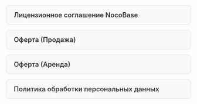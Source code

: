 <style>
  /* Стили для аккордеона */
  .accordion-item {
    margin-bottom: 15px;
    border: 1px solid #ddd;
    border-radius: 8px;
    overflow: hidden;
  }

  .accordion-header {
    display: block;
    padding: 15px 20px;
    background-color: #f8f9fa;
    font-size: 18px;
    font-weight: 600;
    color: #333;
    cursor: pointer;
    transition: background-color 0.3s ease;
  }

  .accordion-header:hover {
    background-color: #e9ecef;
  }

  details[open] .accordion-header {
    background-color: #e9ecef;
  }

  /* Стили для изолированного содержимого */
  .license-isolated-container {
    all: initial;
    font-family: Arial, sans-serif;
    line-height: 1.6;
    margin: 20px;
    max-width: 100%;
    padding: 20px;
    display: block;
  }

  .license-isolated-container * {
    all: unset;
    box-sizing: border-box;
  }

  .license-isolated-container h1 {
    font-size: 24px;
    text-align: center;
    color: #333;
    display: block;
    margin-bottom: 20px;
  }

  .license-isolated-container h2 {
    font-size: 20px;
    margin-top: 30px;
    border-bottom: 2px solid #ccc;
    padding-bottom: 5px;
    color: #333;
    display: block;
  }

  .license-isolated-container h3 {
    font-size: 18px;
    margin-top: 20px;
    color: #333;
    display: block;
  }

  .license-isolated-container p, .license-isolated-container li {
    font-size: 16px;
    color: #444;
    display: block;
    margin-bottom: 10px;
  }

  .license-isolated-container ul {
    list-style-type: none;
    padding-left: 0;
    display: block;
  }

  .license-isolated-container li {
    margin-bottom: 10px;
  }

  .license-isolated-container a {
    color: #0066cc;
    text-decoration: none;
    display: inline;
  }

  .license-isolated-container a:hover {
    text-decoration: underline;
  }

  .license-isolated-container hr {
    border: none;
    border-top: 1px solid #ccc;
    margin: 20px 0;
    display: block;
  }
</style>

<!-- Лицензионное соглашение NocoBase -->
<details class="accordion-item">
  <summary class="accordion-header">Лицензионное соглашение NocoBase</summary>
  <div class="license-isolated-container">
  <h1>Лицензионное соглашение NocoBase</h1>
  <p><strong>(Обновлено 01.04.2025)</strong></p>
  <p>Общество с ограниченной ответственностью «Матрешка Маркет» ИНН 7814825148, ОГРН 1237800082046 (далее по тексту - "Компания") 
    <a href="https://nocobase.ru">https://nocobase.ru</a> или <a href="https://nocobase.com">https://nocobase.com</a>, предоставляет настоящее Лицензионное соглашение (далее по тексту — "Соглашение").</p>
  <p>Настоящее Соглашение адресовано любому лицу, как физическому, так и юридическому (далее по тексту — «Пользователь»), на условиях, изложенных ниже. Пользователь считается добровольно принявшим все условия настоящего Соглашения посредством использования NocoBase (включая, но не ограничиваясь получением исходного кода или установочного пакета NocoBase в любой форме, установкой и использованием NocoBase, приобретением коммерческой лицензии и услуг NocoBase, покупкой коммерческих плагинов NocoBase).</p>
  <p>Если Пользователь не согласен с каким-либо положением настоящего Соглашения или не может точно понять интерпретацию соответствующих условий, необходимо прекратить пользование NocoBase.</p>
  <p>Компания оставляет за собой право периодически пересматривать и изменять данное Соглашение по мере необходимости. В случае внесения изменений Компания уведомит об этом через объявления на веб-сайте, без необходимости индивидуального уведомления пользователей. Измененное Соглашение будет автоматически вступать в силу с момента его публикации и станет частью настоящего Соглашения.</p>

<h2>1. Определения</h2>
  <ul>
    <li><strong>Программное обеспечение</strong> — это ядро NocoBase и плагины, размещенные в одном репозитории кода с ядром, включая их исходный код, установочные пакеты, образы, а также все модификации, обновления и апгрейды.</li>
    <li><strong>Community Edition</strong> — бесплатная версия Программного обеспечения, доступная Пользователю через общедоступные каналы.</li>
    <li><strong>Коммерческая версия</strong> — платная версия Программного обеспечения, приобретенная Пользователем у Компании или ее агентов и загруженная через эксклюзивные каналы, которая включает дополнительные преимущества. Она представлена в трех вариантах: Standard Edition, Professional Edition и Enterprise Edition.</li>
    <li><strong>Торговая площадка</strong> — платформа, предоставляемая Компанией для продажи программных плагинов и решений.</li>
    <li><strong>Коммерческий плагин</strong> — платные плагины, предлагаемые на Торговой площадке.</li>
    <li><strong>Приложение верхнего уровня</strong> — конкретное бизнес-приложение, разработанное на основе программного обеспечения и коммерческих плагинов, предназначенное для обслуживания внутренних или внешних клиентов Пользователя, например, ERP/CRM.</li>
    <li><strong>Клиент</strong> — лицо или организация, приобретающие пользовательское приложение верхнего уровня.</li>
    <li><strong>Программное обеспечение сторонних производителей с открытым исходным кодом</strong> — программное обеспечение с открытым исходным кодом, поставляемое вместе с Программным обеспечением и коммерческими плагинами. Оно лицензируется в соответствии с различными опубликованными лицензиями на программное обеспечение с открытым исходным кодом или уведомлениями об авторских правах, прилагаемыми к такому программному обеспечению.</li>
  </ul>

<h2>2. Защита интеллектуальной собственности</h2>
  <p>2.1. За исключением программного обеспечения с открытым исходным кодом сторонних производителей, Компания владеет всеми авторскими правами, правами на товарные знаки, патентом, коммерческой тайной и другими правами интеллектуальной собственности на Программное обеспечение. Эти права зарегистрированы и защищены в соответствующих странах и регионах в соответствии с "Парижской конвенцией" и "Соглашением ТРИПС", что обеспечивает международное признание и защиту прав интеллектуальной собственности на Программное обеспечение и коммерческие плагины.</p>

<h2>3. Отказ от ответственности</h2>
  <p>3.1 Пользователь обязуется не использовать Программное обеспечение и Коммерческие плагины для осуществления деятельности, противоречащей законам Российской Федерации и нормативным актам, а также религиозным убеждениям. Вся юридическая ответственность и последствия, возникающие в результате использования Программного обеспечения и Коммерческих плагинов, ложатся на Пользователя.</p>
  <p>3.2 Компания не несет ответственности за любые прямые, косвенные, специальные, случайные или опосредованные убытки (включая, но не ограничиваясь, упущенной выгодой, перерывами в работе, потерей данных или раскрытием деловой информации), вызванные использованием Пользователем Программного обеспечения и Коммерческих плагинов, даже если Компания была предупреждена о возможности такого ущерба.</p>

<h2>4. Тип лицензии</h2>
  <p>4.1 Программное обеспечение лицензируется по двойной лицензии: AGPL-3.0 с открытым исходным кодом (<a href="https://www.gnu.org/licenses/agpl-3.0.en.html">https://www.gnu.org/licenses/agpl-3.0.en.html</a>) и коммерческой лицензии.</p>
  <p>4.2 Community Edition использует лицензию AGPL-3.0 с открытым исходным кодом (<a href="https://www.gnu.org/licenses/agpl-3.0.en.html">https://www.gnu.org/licenses/agpl-3.0.en.html</a>) с учетом настоящего авторского лицензионного соглашения.</p>
  <p>4.3 Commercial Edition (включая стандартные, профессиональные и корпоративные версии) использует Коммерческую лицензию.</p>
  <h2>5. Права и обязанности, связанные с лицензией на открытый исходный код</h2>
  <ul>
    <li><strong>5.1</strong> Программное обеспечение может использоваться в коммерческих целях.</li>
    <li><strong>5.2</strong> Пользователь вправе продавать плагины, разработанные для данного программного обеспечения, на Торговой площадке.</li>
    <li><strong>5.3</strong> Вне Торговой площадки изменения и плагины к программному обеспечению, разработанные Пользователем или третьими лицами, а также сторонние приложения, созданные на основе программного обеспечения, должны быть доступны с открытым исходным кодом по лицензии AGPL-3.0.</li>
    <li><strong>5.4</strong> Запрещается удалять или изменять торговую марку, название, ссылку, номер версии, лицензию и другую информацию о NocoBase в программном интерфейсе, за исключением основного логотипа в левом верхнем углу страницы.</li>
    <li><strong>5.5</strong> Запрещается удалять или изменять все заявления об интеллектуальной собственности, касающиеся NocoBase, которые содержатся в коде.</li>
    <li><strong>5.6</strong> Не допускается предоставление общественности SaaS-продуктов (облачных решений или любого другого вида аренды кода или его производных) на платформе без кода, с нулевым кодом или с низким содержанием кода, используя оригинальное или модифицированное программное обеспечение.</li>
    <li><strong>5.7</strong> Пользователь обязан соблюдать все требования лицензии AGPL-3.0.</li>
  </ul>

<h2>6. Права на коммерческую лицензию</h2>
  <ul>
    <li><strong>6.1</strong> Пользователь получает постоянную коммерческую лицензию на программное обеспечение.</li>
    <li><strong>6.2</strong> Пользователь имеет право на обновления программного обеспечения и эксклюзивную техническую поддержку в течение всего срока действия обновления.</li>
    <li><strong>6.3</strong> Лицензионное программное обеспечение может использоваться в коммерческих целях без ограничений по количеству приложений и пользователей.</li>
    <li><strong>6.4</strong> Изменения и плагины к программному обеспечению, а также приложения, интегрированные с ним, не обязаны быть с открытым исходным кодом.</li>
    <li><strong>6.5</strong> Пользователь может удалять или изменять торговую марку, название, ссылку, номер версии, лицензию и другую информацию о NocoBase в программном интерфейсе.</li>
    <li><strong>6.6</strong> Пользователь вправе продавать плагины, разработанные для программного обеспечения, на Торговой площадке.</li>
    <li><strong>6.7</strong> Пользователь с лицензией Professional или Enterprise Edition может продавать своим клиентам приложения верхнего уровня.</li>
    <li><strong>6.8</strong> Условия использования не ограничиваются лицензией AGPL-3.0.</li>
    <li><strong>6.9</strong> Если в контракте предусмотрены другие условия относительно вышеуказанных прав, преимущество имеет настоящее соглашение.</li>
  </ul>

<h2>7. Обязательства, связанные с коммерческой лицензией</h2>
  <ul>
    <li><strong>7.1</strong> Запрещается удалять, вносить любые изменения относительно интеллектуальной собственности, касающиеся NocoBase, которые содержатся в коде.</li>
    <li><strong>7.2</strong> Запрещается продавать, передавать, сдавать в аренду, совместно использовать или распространять Коммерческую лицензию.</li>
    <li><strong>7.3</strong> Запрещается продавать, передавать, сдавать в аренду, совместно использовать или распространять любые платформы без кода, с нулевым кодом, с низким содержанием кода или инструменты разработчика, созданные на основе данного программного обеспечения.</li>
    <li><strong>7.4</strong> Запрещается предоставлять третьим лицам какие-либо SaaS-продукты (облачных решений или любого другого вида аренды кода или его производных) на платформах без кода, с нулевым кодом или с низким содержанием кода, используя оригинальное или модифицированное программное обеспечение.</li>
    <li><strong>7.5</strong> Пользователям без лицензии Professional или Enterprise Edition запрещается продавать приложения верхнего уровня клиентам без наличия коммерческой лицензии.</li>
    <li><strong>7.6</strong> Пользователям с лицензией Professional или Enterprise Edition запрещается продавать приложения верхнего уровня клиентам без коммерческой лицензии, если это не включает доступ к дальнейшей разработке и настройке.</li>
    <li><strong>7.7</strong> Запрещается публично продавать плагины, разработанные для программного обеспечения, за пределами Торговой площадки.</li>
    <li><strong>7.8</strong> В случае нарушения вышеуказанных обязательств и условий настоящего Соглашения, права Пользователя будут немедленно прекращены, уплаченные сборы не подлежат возврату, и Компания оставляет за собой право привлечь Пользователя к юридической ответственности.</li>
    <li><strong>7.9</strong> Если в контракте содержатся другие соглашения по вышеуказанным обязательствам, преимущественную силу имеет настоящее соглашение.</li>
  </ul>

<h2>8. Права на коммерческую лицензию плагина</h2>
  <ul>
    <li><strong>8.1</strong> Получая постоянную коммерческую лицензию на плагин для Коммерческого плагина:</li>
    <li><strong>8.2</strong> Пользователь имеет право на получение обновлений плагинов и эксклюзивной технической поддержки в течение срока действия обновления.</li>
    <li><strong>8.3</strong> Плагин может использоваться в коммерческих целях без ограничений по количеству приложений или пользователей.</li>
    <li><strong>8.4</strong> Пользователь с лицензией Enterprise Edition может использовать коммерческий плагин в приложениях верхнего уровня, которые продаются его клиентам.</li>
    <li><strong>8.5</strong> Права не ограничиваются лицензией AGPL-3.0.</li>
    <li><strong>8.6</strong> Если в договоре содержатся другие соглашения относительно вышеуказанных прав, преимущественную силу имеет именно лицензионное соглашение.</li>
  </ul>

<h2>9. Обязательства по коммерческой лицензии на плагин</h2>
  <ul>
    <li><strong>9.1</strong> Запрещается удалять, вносить любые изменения относительно интеллектуальной собственности, касающиеся NocoBase, которые содержатся в коде и авторов плагина.</li>
    <li><strong>9.2</strong> Запрещается продавать, передавать, сдавать в аренду, совместно использовать или дарить коммерческий плагин.</li>
    <li><strong>9.3</strong> Запрещается использовать реверс-инжиниринг, декомпиляцию или иные методы для извлечения исходного кода коммерческих плагинов без получения соответствующей лицензии.</li>
    <li><strong>9.4</strong> Запрещается разглашать исходный код коммерческих плагинов третьим лицам.</li>
    <li><strong>9.5</strong> В случае нарушения вышеуказанных обязательств или условий настоящего Соглашения права Пользователя будут немедленно прекращены, уплаченные сборы в виде денежных средств не подлежат возврату, и Компания оставляет за собой право привлечь Пользователя к юридической ответственности.</li>
    <li><strong>9.6</strong> Если в договоре содержатся другие соглашения, касающиеся вышеуказанных обязательств, преимущество имеет настоящее соглашение.</li>
  </ul>

<h2>10. Правовая юрисдикция, толкование и разрешение споров</h2>
  <ul>
    <li><strong>10.1</strong> Все вопросы, связанные с настоящим соглашением, подпадают под юрисдикцию законодательства Российской Федерации.</li>
    <li><strong>10.2</strong> Любой спор, возникающий из настоящего Соглашения, разрешается путем переговоров. Если переговоры не приведут к разрешению спора, то он будет рассматриваться Арбитражным судом г. Санкт-Петербурга и Ленинградской области.</li>
    <li><strong>10.3</strong> Все положения и условия настоящего Соглашения считаются подлежащими исполнению в соответствие с законодательством Российской Федерации. Если какое-либо положение настоящего Соглашения признается недействительным в соответствии с применимым законодательством, это не влияет на юридическую силу остальных положений. В таком случае недействительное положение будет изменено настолько, насколько это возможно, чтобы сделать его действительным и подлежащим исполнению; если же изменение невозможно, недействительное положение будет считаться исключенным из настоящего Соглашения.</li>
    <li><strong>10.4</strong> В случае, если стороны не достигли обоюдного согласия разрешения спора, судебное решение является окончательным, обязательным для обеих сторон и должно быть приведено в исполнение, согласно законодательству Российской Федерации.</li>
  </ul>
</div>
</details>
<!-- На продажу лицензий -->
<details class="accordion-item">
  <summary class="accordion-header">Оферта (Продажа)</summary>
  <div class="license-isolated-container">
  <h1>Публичная оферта ООО «Матрешка Маркет» на продажу лицензий на программное обеспечение Nocobase</h1>
  <p>Общество с ограниченной ответственностью «Матрешка Маркет», именуемому далее «Лицензиат», адресует настоящую оферту любому юридическому лицу, индивидуальному предпринимателю и физическому лицу, именуемому далее «Сублицензиат». Настоящее предложение в соответствии с п. 2 ст.437 Гражданского Кодекса РФ является публичной офертой, полным и безоговорочным принятием (акцептом) условий которой в соответствии со ст. 438 Гражданского кодекса РФ считается осуществление Сублицензиатом конклюдентных действий — оплата выставленного Исполнителем счета.</p>
<h2>1. ТЕРМИНЫ И ОПРЕДЕЛЕНИЯ</h2>
  <ul>
    <li><strong>1.1. Программа</strong> — программа для ЭВМ (как в целом, так и её компоненты), являющаяся представленной в объективной форме совокупностью данных и команд, в том числе исходного текста, базы данных, аудиовизуальных произведений, включенных Правообладателем в состав указанной программы для ЭВМ.</li>
    <li><strong>1.2. Лицензионное соглашение</strong> — соглашение между Лицензиатом и Сублицензиатом, условия которого принимаются Сублицензиатом во время инсталляции Программы и предусматривают порядок и правила эксплуатации Программы.</li>
  </ul>
<h2>2. ПРЕДМЕТ ДОГОВОРА</h2>
  <ul>
    <li><strong>2.1.</strong> Лицензиат предоставляет Сублицензиату на условиях настоящего Договора простую неисключительную лицензию (далее — Лицензия) на использование указанных в п.2.2 настоящего Договора Программ в пределах и на условиях, установленных настоящим Договором и лицензионным соглашением конкретной Программы.</li>
    <li><strong>2.2.</strong> Настоящий Договор распространяется на Программы, наименования и размер вознаграждения за использование которых указаны в Счетах, прилагаемых к настоящей Оферте и являющиеся его неотъемлемой частью.</li>
  </ul>
<h2>3. СРОК ДЕЙСТВИЯ ДОГОВОРА И ТЕРРИТОРИЯ</h2>
  <ul>
    <li><strong>3.1.</strong> Настоящий Договор вступает в силу с 27.05.2025 г. и действует в отношении каждой Программы в течение срока действия исключительных прав на Программу (ст.1281 ГК РФ) на условиях, изложенных в Лицензионном соглашении.</li>
    <li><strong>3.2.</strong> Территория, на которой допускается использование Сублицензиатом Программы, устанавливается в лицензионном соглашении каждого конкретного программного продукта. Если в лицензионном соглашении Программы не указана территория, то Территория, на которой допускается использование Сублицензиатом Программы, устанавливается как вся территория страны Сублицензиата.</li>
  </ul>
<h2>4. ВОЗНАГРАЖДЕНИЕ, РАСЧЕТЫ И ПЕРЕДАЧА ПРАВ</h2>
  <ul>
    <li><strong>4.1.</strong> Вознаграждение за предоставленные по настоящему Договору Лицензии подлежит уплате Сублицензиатом в форме фиксированного разового платежа, размер которого указан в Счете.</li>
    <li><strong>4.2.</strong> Выплата вознаграждения осуществляется Сублицензиатом в безналичной форме на счет Лицензиата, указанный в настоящем Договоре, в срок не позднее 3 (трех) рабочих дней с даты выставления Лицензиатом соответствующего счета. Обязанность по оплате считается исполненной в момент зачисления денежных средств на счет Лицензиата.</li>
    <li><strong>4.3.</strong> Сумма вознаграждения по настоящему Договору не облагается НДС в соответствии с пп.26 п.2 ст.149 НК РФ.</li>
    <li><strong>4.4.</strong> Права, предоставляемые Лицензией, передаются Сублицензиату в срок не позднее 3 (трех) рабочих дней после полной ее оплаты посредством отправления Лицензиатом по адресу электронной почты, указанному Сублицензиатом, сообщения (письма), содержащего ссылку для загрузки/установки Программы и/или доступа к ней, лицензионного ключа активации.</li>
    <li><strong>4.5.</strong> Подтверждением факта получения Сублицензиатом Лицензии на условиях настоящего Договора является логин и пароль, направленного по электронной почте, указанной в момент регистрации заказа на сайте Лицензиата.</li>
  </ul>
<h2>5. ПРАВА И ОБЯЗАННОСТИ СТОРОН</h2>
  <ul>
    <li><strong>5.1.</strong> Лицензиат обязан предоставить Сублицензиату право пользования в порядке и сроки, установленные в п.4.4 настоящего Договора.</li>
    <li><strong>5.2.</strong> Сублицензиат обязан:
      <ul>
        <li><strong>5.2.1.</strong> Оплатить Счет в порядке и сроки, указанные в разделе 4 настоящего Договора.</li>
        <li><strong>5.2.2.</strong> Соблюдать авторские права Правообладателя, а также порядок и условия использования и эксплуатации Программ.</li>
        <li><strong>5.2.3.</strong> Не использовать Программу за пределами предоставленных ему прав и/или способами, не указанными в настоящем Договоре.</li>
      </ul>
    </li>
    <li><strong>5.3.</strong> Сублицензиат имеет право в рамках каждой Лицензии использовать одну копию Программы путем ее воспроизведения исключительно посредством инсталляции и/или запуска в порядке, определенном пользовательской (технической) документацией, а также Лицензионным соглашением.</li>
    <li><strong>5.4.</strong> Сублицензиат, за исключением случаев, установленных настоящим Договором, имеет право однократно уступить полностью свои права и обязанности по настоящему Договору другому лицу только при условии получения письменного согласия Правообладателя и только при условии полного и безоговорочного согласия нового пользователя со всеми положениями и условиями настоящего Договора и Лицензионного соглашения. Указанное право на уступку не предоставляется тем лицам, которые получили Лицензию в результате аналогичной уступки.</li>
  </ul>
<h2>6. ГАРАНТИИ И ОТВЕТСТВЕННОСТЬ</h2>
  <ul>
    <li><strong>6.1.</strong> Лицензиат гарантирует, что на момент заключения настоящего Договора обладает всеми необходимыми правами на Программу для правомерного их предоставления Сублицензиату.</li>
    <li><strong>6.2.</strong> Лицензиат заявляет, что на момент заключения настоящего Договора:
      <ul>
        <li><strong>6.2.1.</strong> Ему ничего неизвестно о правах третьих лиц, которые могли бы быть нарушены предоставлением Сублицензиату Лицензии на условиях и в порядке, установленных настоящим Договором.</li>
        <li><strong>6.2.2.</strong> Программа соответствует функциональным и техническим параметрам, указанным в технической документации, при условии соблюдения требований к программным и аппаратным средствам, необходимым для ее эксплуатации.</li>
      </ul>
    </li>
    <li><strong>6.3.</strong> Программа и сопутствующая документация к ней предоставляются Сублицензиату в соответствии с общепринятым в международной практике принципом «как есть» («as is»), т.е. за проблемы, возникающие в процессе установки, обновления, поддержки и эксплуатации Программы (в том числе проблемы совместимости с другими программными продуктами, пакетами, драйверами и др.; проблемы, возникающие из-за неоднозначного толкования сопроводительной документации, несоответствия результатов использования Программы ожиданиям Сублицензиата и т.п.), Лицензиат ответственности не несет.</li>
    <li><strong>6.4.</strong> Лицензиат имеет право расторгнуть настоящий Договор в одностороннем порядке в случае, если Сублицензиат:
      <ul>
        <li><strong>6.4.1.</strong> нарушает условия и порядок использования Программ, предусмотренные настоящим Договором и Лицензионным соглашением, в том числе в случаях предоставления сублицензий третьим лицам без письменного разрешения Правообладателя;</li>
      </ul>
    </li>
    <li><strong>6.5.</strong> Сублицензиат имеет право расторгнуть настоящий Договор в одностороннем порядке в случае, если Лицензиат:
      <ul>
        <li><strong>6.5.1.</strong> В нарушение настоящего Договора отказался предоставить Сублицензиату Лицензии;</li>
        <li><strong>6.5.2.</strong> Осуществляет действия, препятствующие использованию Программы Сублицензиатом.</li>
      </ul>
    </li>
  </ul>
<h2>7. ЗАКЛЮЧИТЕЛЬНЫЕ ПОЛОЖЕНИЯ</h2>
  <ul>
    <li><strong>7.1.</strong> Стороны Договора не имеют права полностью или частично, единолично или обоюдно передавать свои права и обязанности, вытекающие из настоящего Договора, третьим лицам без предварительного письменного согласия другой Стороны, за исключением случая, указанного в пункте 5.4 настоящего Договора.</li>
    <li><strong>7.2.</strong> Стороны обязуются прилагать все усилия для разрешения споров и разногласий, которые могут являться результатом или связаны с данным Договором, путем переговоров. Все споры, разногласия или требования, возникающие из Договора или в связи с ним, подлежат урегулированию Сторонами путем переговоров. При отсутствии согласия спор между Сторонами подлежит рассмотрению в соответствующем суде по месту и в соответствии с законодательством страны нахождения Лицензиата.</li>
    <li><strong>7.3.</strong> Стороны согласовали, что документы (Договоры, Дополнительные соглашения, Акты, Счета), поступившие по факсимильной и электронной (электронная почта) связи, имеют юридическую силу, при условии их надлежащего оформления, наличия печати и подписи уполномоченного лица. Также юридическую силу имеют документы, выгруженные в личном кабинете Заказчика на сайте nocobase.ru.</li>
    <li><strong>7.4.</strong> В случае, если какое-либо положение настоящего Договора будет признано недействительным или не подлежащим применению по решению суда или иного компетентного органа, это не влечет недействительность Договора в целом и/или остальных положений Договора.</li>
    <li><strong>7.5.</strong> При досрочном расторжении Лицензиатом настоящего Договора действие предоставленных Сублицензиату Лицензий на Программы прекращается, а перерасчет и возврат вознаграждения не производится.</li>
    <li><strong>7.6.</strong> По всем вопросам, не урегулированным настоящим Договором, Стороны руководствуются действующим законодательством страны Лицензиата, если иное прямо не предусмотрено настоящим Договором.</li>
    <li><strong>7.7.</strong> Принимая настоящую оферту, Сублицензиат принимает также Лицензионное соглашение на использование ПО, размещенное в сети интернет по адресу: <a href="https://nocobase.ru/ru/agreement ">https://nocobase.ru/ru/agreement </a></li>
  </ul>
<h2>8. РЕКВИЗИТЫ ЛИЦЕНЗИАТА</h2>
  <ul>
    <li><strong>Полное наименование:</strong> Общество с ограниченной ответственностью ООО «Матрешка Маркет»</li>
    <li><strong>Сокращенное наименование:</strong> ООО «Матрешка Маркет»</li>
    <li><strong>Адрес:</strong> 197229, город Санкт-Петербург, Коннолахтинский пр-кт, д. 19/58 литера А</li>
    <li><strong>e-mail:</strong> hello@nocobase.ru</li>
    <li><strong>ИНН:</strong> 7814825148</li>
    <li><strong>ОГРН:</strong> 1237800082046</li>
    <li><strong>Р\с:</strong> 40702810610001446651</li>
    <li><strong>К\с:</strong> 30101810145250000974</li>
    <li><strong>БИК:</strong> 046015207</li>
    <li><strong>Адрес размещения оферты в сети Интернет:</strong> <a href="https://nocobase.ru/ru/agreement ">https://nocobase.ru/ru/agreement </a></li>
    <li><strong>Дата:</strong> «27» Мая 2025 г.</li>
  </ul>
  </div>
</details>
<!-- На право пользования -->
<details class="accordion-item">
  <summary class="accordion-header">Оферта (Аренда)</summary>
  <div class="license-isolated-container">
  <h1>Публичная оферта ООО «Матрешка Маркет» на заключение лицензионного договора на право пользования программное обеспечение Nocobase</h1>

<h2>1. Термины и определения:</h2>
  <ul>
    <li><strong>1.1. Оферта</strong> — настоящий документ, представляющий собой письменное предложение Лицензиара заключить Договор на указанных ниже условиях.</li>
    <li><strong>1.2. Акцепт</strong> — полное и безоговорочное принятие условий Оферты путем осуществления указанных в ней действий.</li>
    <li><strong>1.3. Договор</strong> — возмездный лицензионный договор на право использования Программы для ЭВМ (и/или Расширений), заключаемый в письменной форме посредством Акцепта.</li>
    <li><strong>1.4. Лицензиар</strong> — Общество с ограниченной ответственностью «Матрешка Маркет», ИНН 7814825148, Юридический адрес: 197229, город Санкт-Петербург, Коннолахтинский пр-кт, д. 19/58 литера А.</li>
    <li><strong>1.5. Лицензиат</strong> — заказчик, реквизиты которого указаны в Счете.</li>
    <li><strong>1.6. Программа для ЭВМ (или ПО)</strong> — программа для ЭВМ, Лицензиаром которой в соответствии со счетом является ООО «Матрешка Маркет».</li>
    <li><strong>1.7. Расширение</strong> — дополнительные функциональные возможности, предоставляемые для использования с соответствующей Программой для ЭВМ.</li>
    <li><strong>1.8. Счет</strong> — документ с указанием одной или нескольких выбранных Лицензиатом Программ для ЭВМ (и/или Расширений), сгенерированный на основании заказа в автоматизированной системе Лицензиара и являющийся основой для оплаты.</li>
    <li><strong>1.9. Пользовательское соглашение</strong> — документ правообладателя, определяющий порядок и условия эксплуатации конкретного ПО.</li>
  </ul>

<h2>2. Общие условия Оферты:</h2>
  <ul>
    <li><strong>2.1.</strong> Лицензиату предоставляется право использования (простая неисключительная лицензия) указанных в Счете Программ для ЭВМ (и/или Расширений) для самостоятельного их использования в целях, связанных с осуществлением им предпринимательской или иной экономической, в том числе некоммерческой деятельности (за исключением личных, семейных, домашних и иных подобных нужд). Подробная информация о ПО указана на сайте <a href="https://nocobase.ru ">nocobase.ru</a>.</li>
    <li><strong>2.2.</strong> Лицензиату предоставляется право в рамках каждой приобретенной лицензии на конкретное ПО использовать его на всей территории Российской Федерации следующим способом: путем воспроизведения (инсталляции) одного его экземпляра (для ПО, предоставляемого для загрузки) или посредством удаленного доступа к ПО через сеть «Интернет» (для ПО, предоставляемого в режиме онлайн) в порядке, предусмотренном Лицензионным соглашением, условия которого безоговорочно принимаются Лицензиатом во время инсталляции или начала иного использования соответствующего ПО, а также в соответствии с пользовательской (технической) документацией.</li>
    <li><strong>2.3.</strong> Принимая условия Оферты, Лицензиат подтверждает, что надлежащим образом ознакомлен и согласен с положениями, требованиями и ограничениями Лицензионного соглашения, технической и иной документацией по каждому ПО, указанному в Счете.</li>
    <li><strong>2.4.</strong> Надлежащим Акцептом и существенным условием Договора является полная единовременная оплата Лицензиатом Счета в указанный в нем срок, если иное не определено особыми условиями Оферты.</li>
    <li><strong>2.5.</strong> Вознаграждением Лицензиара за предоставляемые по Договору права является сумма, указанная в Счете в отношении каждого ПО (и/или Расширений).</li>
    <li><strong>2.6. Порядок оплаты вознаграждения.</strong></li>
    <ul>
      <li><strong>2.6.1.</strong> Оплата по банковским реквизитам Лицензиара признается надлежащей, если осуществлена Лицензиатом в установленный срок с указанием в платежном поручении номера Счета.
        <ul>
          <li><strong>(1)</strong> Оплата без указания в платежном поручении номера Счета (или с неверным номером) не допускается и не считается надлежащим Акцептом, за исключением случаев, когда Лицензиар по своему усмотрению признает такую оплату надлежащим Акцептом. В этом случае денежные средства зачисляются по усмотрению Лицензиара в счет оплаты любого из ранее выставленных Лицензиату и еще неоплаченных счетов, срок оплаты по которым не истек к моменту поступления платежа.</li>
          <li><strong>(2)</strong> Оплата Счета третьим лицом не допускается и не считается акцептом оферты.</li>
          <li><strong>(3)</strong> В остальных случаях поступившие платежи возвращаются плательщику и не могут быть зачислены в счет оплаты каких-либо сделок.</li>
        </ul>
      </li>
      <li><strong>2.6.2.</strong> Оплата электронными средствами платежа (включая банковские карты) признается надлежащей, если осуществлена их законным владельцем (держателем). Использование таких средств платежа другими лицами не допускается.</li>
    </ul>
    <li><strong>2.7.</strong> Лицензиар обязуется осуществить активацию (подключение) функционала ПО, соответствующего оплаченной лицензии (а для версий ПО, требующих лицензионного ключа — отправить электронное письмо с логином и паролем на указанный в Счете e-mail Лицензиата) в течение 3 (трех) рабочих дней с даты зачисления денежных средств на расчетный счет Лицензиара, а при оплате электронными средствами платежа — в течение 3 (трех) рабочих дней с даты поступления информации от эквайера об успешном исполнении платежа.</li>
    <li><strong>2.8.</strong> Права по Договору считаются предоставленными Лицензиату с даты активации функционала ПО, а для версий ПО, требующих активации — с даты отправки Лицензиаром логина и пароля.</li>
    <li><strong>2.9.</strong> Подтверждением правомерности использования Лицензиатом ПО являются платежные документы о надлежащей оплате Счета, сформированного автоматизированной системой Лицензиара в электронном виде, и Оферты.</li>
    <li><strong>2.10.</strong> Первичные учетные документы, подтверждающие передачу прав использования объектов авторских прав по Договору, составляются единолично каждой стороной сделки на дату активации функционала Программы.</li>
    <li><strong>2.11.</strong> Датой совершения хозяйственных операций по передаче имущественных прав на компьютерные программы, для целей бухгалтерского и налогового учета, независимо от даты подписания ПУД, является дата выдачи Лицензиату регистрационного логина и пароля активации облачного функционала ПО.</li>
    <li><strong>2.12.</strong> Срок, на который предоставляются права на использование ПО, Лицензиаром которого является ООО «Матрешка Маркет», определяется следующим образом:
      <ul>
        <li><strong>(1)</strong> На ПО, срок использования которого указан рядом с его наименованием и суммой вознаграждения — на соответствующий срок;</li>
        <li><strong>(2)</strong> На другое ПО — на срок один месяц на условиях Стандартной лицензии, изложенных в Пользовательском соглашении, а при переходе со Стандартной Лицензии одного вида на Стандартную Лицензию другого вида при условии соответствующей доплаты вознаграждения Лицензиат вправе использовать Стандартную Лицензию нового вида до окончания срока действия лицензии предыдущего вида, с которой осуществлялся переход. По окончании указанного периода Лицензиат имеет право продолжить использование нового вида лицензии на условиях Ограниченной Лицензии.</li>
        <li><strong>(3)</strong> Срок и порядок применения Расширений, указанных в Счете, определяется в Лицензионном соглашении.</li>
      </ul>
    </li>
    <li><strong>2.13.</strong> Любые споры, которые могут возникнуть между Лицензиаром и Лицензиатом в связи с Офертой и/или Договором, подлежат рассмотрению Арбитражному суду г. Санкт-Петербурга и Ленинградской области.</li>
    <li><strong>2.14.</strong> При наличии письменного соглашения между Лицензиаром и Лицензиатом об иных условиях использования ПО, условия Оферты не применяются в той части, в которой они противоречат условиям указанного соглашения.</li>
    <li><strong>2.15.</strong> Лицензиар оставляет за собой право внести изменения в условия Оферты и/или отозвать Оферту в любой момент по своему усмотрению. Изменения в Оферту вступают в силу с момента размещения ее измененного текста, если иной срок вступления изменений в силу не определен дополнительно при таком размещении.</li>
    <li><strong>2.16.</strong> Лицензиат соглашается и признает, что внесение изменений в Оферту влечет за собой внесение этих изменений в заключенный и действующий между Лицензиатом и Лицензиаром Договор, и эти изменения в Договор вступают в силу одновременно с такими изменениями в Оферту.</li>
  </ul>

<h2>3. РЕКВИЗИТЫ ЛИЦЕНЗИАРА</h2>
  <ul>
    <li><strong>Полное наименование:</strong> Общество с ограниченной ответственностью ООО «Матрешка Маркет»</li>
    <li><strong>Сокращенное наименование:</strong> ООО «Матрешка Маркет»</li>
    <li><strong>Адрес:</strong> 197229, город Санкт-Петербург, Коннолахтинский пр-кт, д. 19/58 литера А</li>
    <li><strong>e-mail:</strong> hello@nocobase.ru</li>
    <li><strong>ИНН:</strong> 7814825148</li>
    <li><strong>ОГРН:</strong> 1237800082046</li>
    <li><strong>Р\с:</strong> 40702810610001446651</li>
    <li><strong>К\с:</strong> 30101810145250000974</li>
    <li><strong>БИК:</strong> 046015207</li>
    <li><strong>Адрес размещения оферты в сети Интернет:</strong> <a href="https://nocobase.ru/ru/agreement ">https://nocobase.ru/ru/agreement </a></li>
    <li><strong>Дата:</strong> «27» Мая 2025 г.</li>
  </ul>
</div>
</details>
<!-- Политика -->
<details class="accordion-item">
  <summary class="accordion-header">Политика обработки персональных данных</summary>
  <div class="license-isolated-container">
  <h1>Политика Общества с ограниченной ответственностью «Матрешка Маркет» в отношении обработки персональных данных веб-сайта nocobase.ru, а также всех сайтов, размещённых в его доменной зоне</h1>

<h2>1. Термины и определения</h2>
  <ul>
    <li><strong>1.1. Автоматизированная обработка персональных данных</strong> — обработка персональных данных с помощью средств вычислительной техники.</li>
    <li><strong>1.2. Блокирование персональных данных</strong> — временное прекращение обработки персональных данных (за исключением случаев, если обработка необходима для уточнения персональных данных).</li>
    <li><strong>1.3. Вебинар</strong> — видеоконференция в прямом эфире, которую проводят с целью информирования об услугах или презентации продуктов.</li>
    <li><strong>1.4. Информационная система персональных данных (информационная система)</strong> — совокупность содержащейся в базах данных информации (в том числе персональных данных) и обеспечивающих их обработку информационных технологий и технических средств.</li>
    <li><strong>1.5. Конфиденциальность персональных данных</strong> — режим обработки персональных данных, исключающий раскрытие оператором и иными лицами, получившими доступ к персональным данным на законных основаниях, таких персональных данных третьим лицам и (или) распространение персональных данных без согласия субъекта персональных данных, если иное не предусмотрено законодательством.</li>
    <li><strong>1.6. Обработка персональных данных</strong> — любое действие (операция) или совокупность действий (операций), совершаемых с персональными данными с использованием средств автоматизации, в том числе в информационно-телекоммуникационных сетях, или без использования таких средств, включая сбор, запись, систематизацию, накопление, хранение, уточнение (обновление, изменение), извлечение, использование, передачу (распространение, предоставление, доступ), в том числе трансграничную передачу, блокирование, удаление, уничтожение персональных данных.</li>
    <li><strong>1.7. Оператор персональных данных (оператор)</strong> — юридическое лицо, самостоятельно или совместно с другими лицами организующие и (или) осуществляющие обработку персональных данных, а также определяющие цели обработки персональных данных, состав персональных данных, подлежащих обработке, действия (операции), совершаемые с персональными данными. В целях настоящей Политики оператором персональных данных является ООО «МАТРЕШКА МАРКЕТ».</li>
    <li><strong>1.8. Персональные данные</strong> — любая информация, относящаяся к прямо или косвенно определенному, или определяемому на основе такой информации физическому лицу (субъекту персональных данных).</li>
    <li><strong>1.9. Поручение на обработку персональных данных (поручение оператора)</strong> — поручение оператором, с согласия субъекта персональных данных, обработки персональных данных другому лицу на основании заключаемого с этим лицом договора.</li>
    <li><strong>1.10. Предоставление персональных данных; доступ к персональным данным</strong> — действия, направленные на раскрытие персональных данных определенному лицу или определенному кругу лиц.</li>
    <li><strong>1.11. Распространение персональных данных</strong> — действия, направленные на раскрытие персональных данных неопределенному кругу лиц.</li>
    <li><strong>1.12. Сайт</strong> — совокупность программ для электронных вычислительных машин и иной информации, содержащейся в информационной системе, доступ к которой обеспечивается посредством информационно-телекоммуникационной сети «Интернет» по доменному имени nocobase.ru и сайтах этой доменной зоны. Владельцем Сайта является ООО «МАТРЕШКА МАРКЕТ».</li>
    <li><strong>1.13. Согласие на обработку персональных данных</strong> — согласие на обработку персональных данных, передаваемых субъектом персональных данных, реализовано в форме приложения к настоящему документу, доступному для ознакомления на Сайте Оператора в сети «Интернет». Согласие подтверждается субъектом персональных данных путем проставления отметки в соответствующем поле на Сайте.</li>
    <li><strong>1.14. Субъекты персональных данных</strong> — в целях настоящего документа, физические лица, являющиеся посетителями Сайта Оператора в сети «Интернет».</li>
    <li><strong>1.15. Трансграничная передача персональных данных</strong> — предоставление персональных данных на территорию иностранного государства органу власти иностранного государства, иностранному физическому лицу или иностранному юридическому лицу.</li>
    <li><strong>1.16. Уничтожение персональных данных</strong> — действия, в результате которых становится невозможным восстановить содержание персональных данных в информационной системе персональных данных и (или) в результате которых уничтожаются материальные носители персональных данных.</li>
    <li><strong>1.17. Файл cookie</strong> — текстовый файл, хранящий информацию о настройках интернет-браузеров, скачивается браузером при первом посещении веб-сайта.</li>
  </ul>

<h2>2. Общие положения</h2>
  <ul>
    <li><strong>2.1.</strong> Настоящая Политика в отношении обработки персональных данных Сайта (далее – «Политика») является внутренним документом ООО «МАТРЕШКА МАРКЕТ» (далее – «Оператор») и определяет его политику в отношении обработки персональных данных, а также реализуемые требования к защите персональных данных.</li>
    <li><strong>2.2.</strong> В соответствии с частью 2 статьи 18.1 Федерального закона от 27 июля 2006 года № 152-ФЗ «О персональных данных» настоящая Политика подлежит опубликованию на Сайте в сети «Интернет» в целях обеспечения к ней неограниченного доступа.</li>
    <li><strong>2.3.</strong> Настоящая Политика составлена в соответствии с положениями:
      <ul>
        <li>ст. 24 Конституции Российской Федерации;</li>
        <li>Федерального закона от 27 июля 2006 года № 152-ФЗ «О персональных данных»;</li>
        <li>Федерального закона от 27 июля 2006 года № 149-ФЗ «Об информации, информационных технологиях и о защите информации»;</li>
        <li>Постановления Правительства РФ от 1 ноября 2012 года № 1119 «Об утверждении требований к защите персональных данных при их обработке в информационных системах персональных данных»;</li>
        <li>иных нормативных актов уполномоченных государственных органов в области защиты персональных данных - Федеральной службы по надзору в сфере связи, информационных технологий и массовых коммуникаций (далее – «Роскомнадзор»), Федеральной службы безопасности Российской Федерации (далее – «ФСБ России») и Федеральной службы по техническому и экспортному контролю (далее – «ФСТЭК России»);</li>
        <li>рекомендаций Роскомнадзора по составлению документа, определяющего политику оператора в отношении обработки персональных данных;</li>
        <li>внутренних политик и процедур Оператора (в части, не противоречащей законодательству Российской Федерации).</li>
      </ul>
    </li>
    <li><strong>2.4.</strong> Оператор включен в Реестр операторов, осуществляющих обработку персональных данных (Приказ № 598 от 16.11.2023; регистрационный номер 78-23-062485). Указанный Реестр опубликован на веб-сайте Роскомнадзора в сети «Интернет»: <a href="https://pd.rkn.gov.ru/operators-registry/operators-list/ ">https://pd.rkn.gov.ru/operators-registry/operators-list/ </a>.</li>
    <li><strong>2.5. Основные права и обязанности Оператора и субъектов персональных данных.</strong></li>
    <li><strong>2.5.1. Права и обязанности субъектов персональных данных:</strong></li>
    <ul>
      <li>на безвозмездное ознакомление со своими персональными данными, за исключением случаев, предусмотренных законом о персональных данных;</li>
      <li>на уточнение своих персональных данных, их блокирование или уничтожение в случае, если персональные данные являются неполными, устаревшими, неточными, незаконно полученными или не являются необходимыми для заявленной цели обработки, а также принимать предусмотренные законом меры по защите своих прав;</li>
      <li>на обжалование действий или бездействий Оператора в уполномоченный орган по защите прав субъектов персональных данных или в судебном порядке;</li>
      <li>на отзыв согласия на обработку персональных данных;</li>
      <li>на получение информации, касающейся обработки своих персональных данных, в том числе содержащей: подтверждение факта обработки персональных данных Оператором, правовые основания и цели обработки персональных данных, цели и применяемые Оператором способы обработки персональных данных, наименование и место нахождения Оператора, сведения о лицах (за исключением работников Оператора), которые имеют доступ к персональным данным или которым могут быть раскрыты персональные данные на основании договора с Оператором или на основании федерального закона, обрабатываемые персональные данные, относящиеся к соответствующему субъекту персональных данных, источник их получения, сроки обработки персональных данных, наличие или отсутствие трансграничной передачи персональных данных, информацию о лицах, осуществляющих обработку по поручению Оператора, и другие сведения, предусмотренные законодательством Российской Федерации;</li>
      <li>на защиту своих прав и законных интересов, в том числе на возмещение убытков и (или) компенсацию морального вреда в судебном порядке.</li>
    </ul>
    <p><strong>Субъекты персональных данных обязаны:</strong></p>
    <ul>
      <li>сообщать достоверную информацию о себе в объеме, необходимом для цели обработки;</li>
      <li>сообщать Оператору об уточнении (обновлении, изменении) своих персональных данных, необходимых для цели обработки.</li>
    </ul>
    <li><strong>2.5.2. Права и обязанности работников Оператора, обрабатывающих персональные данные субъектов персональных данных:</strong></li>
    <ul>
      <li>Работники Оператора, обрабатывающие запросы с Сайта, содержащие персональные данные, обязаны:</li>
      <ul>
        <li>обрабатывать персональные данные, полученные в установленном действующим законодательством порядке;</li>
        <li>рассматривать обращения субъекта персональных данных и давать мотивированные ответы в установленные сроки;</li>
        <li>предоставлять субъекту персональных данных возможность безвозмездного доступа к своим персональным данным;</li>
        <li>принимать меры по уточнению, уничтожению персональных данных;</li>
        <li>организовывать оперативное и архивное хранение информации, содержащей персональные данные.</li>
      </ul>
    </ul>
  </ul>

<h2>3. Цели обработки персональных данных</h2>
  <p>Обработка Оператором персональных данных осуществляется в следующих целях:</p>
  <ul>
    <li>предоставление информации по запросу субъекта персональных данных о товарах и услугах Оператора, мероприятиях, проводимых Оператором;</li>
    <li>установление с субъектом персональных данных обратной связи, включая направление уведомлений, запросов, касающихся использования Сайта, обработка запросов на предоставление информации;</li>
  </ul>

<h2>4. Правовые основания обработки персональных данных</h2>
  <ul>
    <li><strong>4.1.</strong> Правовым основанием обработки персональных данных является совокупность правовых актов, во исполнение которых и в соответствии с которыми Оператор осуществляет обработку персональных данных.</li>
    <li><strong>4.2.</strong> В качестве правового основания обработки персональных данных выступают:
      <ul>
        <li>Федеральные законы и принятые на их основе нормативные правовые акты;</li>
        <li>Согласие на обработку персональных данных (Приложение № 1 к настоящей Политике). Для использования технических файлов cookie согласие субъекта персональных данных не требуется.</li>
      </ul>
    </li>
  </ul>

<h2>5. Объем и категории обрабатываемых персональных данных</h2>
  <ul>
    <li><strong>5.1.</strong> Категории обрабатываемых персональных данных:
      <ul>
        <li>Фамилия;</li>
        <li>Имя;</li>
        <li>Сведения о банковских реквизитах;</li>
        <li>номер(-а) контактного(-ых) телефона(-ов);</li>
        <li>адрес(-а) электронной почты.</li>
      </ul>
    </li>
    <li><strong>5.2.</strong> Данные, собираемые автоматически:
      <ul>
        <li>IP-адрес;</li>
        <li>информация из файлов cookie;</li>
        <li>информация о браузере;</li>
        <li>посещенные страницы;</li>
        <li>страна пользователя;</li>
        <li>регион пользователя;</li>
        <li>провайдер пользователя;</li>
        <li>разрешение экрана пользователя;</li>
        <li>кол-во цветов экрана пользователя и др.</li>
      </ul>
    </li>
  </ul>

<h2>6. Порядок и условия обработки персональных данных</h2>
  <ul>
    <li><strong>6.1.</strong> Обработка персональных данных осуществляется с согласия субъектов персональных данных, если иное не предусмотрено законодательством.</li>
    <li><strong>6.2.</strong> Обработка персональных данных осуществляется с помощью средств вычислительной техники (автоматизированная обработка).</li>
    <li><strong>6.3.</strong> К обработке допускаются только те работники Оператора, в должностные обязанности которых она входит.</li>
    <li><strong>6.4.</strong> Обработка персональных данных осуществляется через формы обратной связи, общедоступные источники, файлы cookie и статистические данные.</li>
    <li><strong>6.5.</strong> Отключение файлов cookie может повлечь невозможность доступа к частям Сайта, требующим авторизации.</li>
    <li><strong>6.6.</strong> Передача персональных данных третьим лицам (в том числе трансграничная) запрещена, за исключением случаев, установленных законодательством.</li>
    <li><strong>6.7.</strong> Хранение персональных данных — до достижения целей обработки или отзыва согласия.</li>
    <li><strong>6.8.</strong> Оператор не имеет права осуществлять обработку без согласия субъекта, кроме случаев, предусмотренных законом.</li>
    <li><strong>6.9.</strong> Сроки хранения определяются в соответствии с законодательством РФ и локальными актами Оператора.</li>
  </ul>

<h2>7. Ответы на запросы субъектов, актуализация, удаление, уничтожение персональных данных</h2>
  <ul>
    <li><strong>7.1.</strong> Сведения предоставляются субъекту персональных данных или его представителю при обращении либо по запросу.</li>
    <li><strong>7.2.</strong> Сведения предоставляются в доступной форме, без раскрытия данных других субъектов.</li>
    <li><strong>7.3.</strong> При отсутствии достаточных сведений или несоответствии запроса — направляется мотивированный отказ.</li>
    <li><strong>7.4.</strong> Запрос должен содержать данные документа, удостоверяющего личность, сведения о дате выдачи, выдавшем органе, факт обработки, подпись.</li>
    <li><strong>7.5.</strong> Доступ может быть ограничен, если он нарушает права третьих лиц.</li>
    <li><strong>7.6–7.8.</strong> Оператор обязан внести изменения или уничтожить неполные/неточные данные в течение 7 рабочих дней.</li>
    <li><strong>7.9.</strong> По запросу уполномоченного органа Оператор обязан предоставить информацию в течение 30 дней.</li>
    <li><strong>7.11.</strong> Согласие может быть отозвано. Оператор обязан уничтожить данные в течение 30 дней.</li>
    <li><strong>7.12.</strong> В некоторых случаях Оператор вправе продолжить обработку персональных данных после отзыва согласия.</li>
  </ul>

<h2>8. Требования к защите персональных данных</h2>
  <ul>
    <li><strong>8.1.</strong> Безопасность персональных данных обеспечивается в соответствии с российским законодательством и рекомендациями регуляторов.</li>
    <li><strong>8.2.</strong> Оператор предпринимает меры для защиты от несанкционированного доступа, уничтожения, изменения, блокирования.</li>
    <li><strong>8.3.</strong> Меры защиты включают создание документов, назначение ответственных лиц, обучение, учет ИС, запрет передачи данных без шифрования, проведение внутреннего контроля.</li>
    <li><strong>8.4.</strong> Ответственность за нарушение требований — в соответствии с законодательством РФ.</li>
  </ul>
<h2>Приложение 1 к Политике Общества с ограниченной ответственностью «МАТРЕШКА МАРКЕТ»</h2>
  <p><strong>в отношении обработки персональных данных сайта nocobase.ru,</strong><br>
     а также всех сайтов доменной зоны nocobase.ru</p>

<h3>СОГЛАСИЕ НА ОБРАБОТКУ ПЕРСОНАЛЬНЫХ ДАННЫХ</h3>

  <p>Персональные данные пользователей веб-сайта <a href="https://nocobase.ru ">nocobase.ru</a> (далее – «Сайт») и его доменной зоны, используемые и хранящиеся на Сайте, регулируются Федеральным законом от 27 июля 2006 года № 152-ФЗ «О персональных данных». Посетитель (далее – Субъект персональных данных) предоставляет свои персональные данные добровольно с целью получения информационных материалов, в том числе распространяемых по сетям электросвязи путем осуществления прямых контактов с помощью средств связи и/или иным образом.</p>

  <p><strong>Настоящее Согласие на обработку персональных данных (далее – «Согласие»)</strong> предоставляется Субъектом персональных данных на осуществление действий в отношении его персональных данных, которые необходимы для достижения целей, указанных в разделе 3 Политики Общества с ограниченной ответственностью «МАТРЕШКА МАРКЕТ» в отношении обработки персональных данных сайта <a href="https://nocobase.ru ">https://nocobase.ru </a>, а также всех сайтов доменной зоны nocobase.ru (далее – «Политика»).</p>

  <p><strong>Заполняя форму обратной связи на Сайте</strong>, Субъект персональных данных соглашается с Политикой и дает согласие Оператору на обработку персональных данных, указанных в пункте 5.1 Политики и файлов cookie.</p>

  <p><strong>Согласие на обработку персональных данных предоставляется</strong> с момента заполнения Формы обратной связи (далее – «Форма») и действительно до момента его отзыва по письменному заявлению.</p>

  <p><strong>Письменный отзыв должен быть предоставлен:</strong></p>
  <ul>
    <li><strong>лично субъектом персональных данных или его законным представителем</strong> по адресу электронной почты: <a href="mailto:hello@nocobase.ru">hello@nocobase.ru</a> (должен быть отправлен только с адреса электронной почты, указанного при выдаче настоящего согласия Субъектом персональных данных в Форме на Сайте), либо</li>
    <li>направлен почтовым отправлением по адресу Оператора.</li>
  </ul>
</div>
</details>